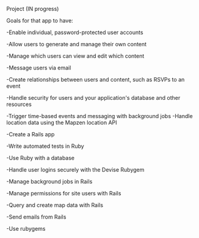 Project  (IN progress)

Goals for that app to have:

-Enable individual, password-protected user accounts

-Allow users to generate and manage their own content

-Manage which users can view and edit which content

-Message users via email

-Create relationships between users and content, such as RSVPs to an event

-Handle security for users and your application's database and other resources

-Trigger time-based events and messaging with background jobs
-Handle location data using the Mapzen location API


-Create a Rails app

-Write automated tests in Ruby

-Use Ruby with a database

-Handle user logins securely with the Devise Rubygem

-Manage background jobs in Rails

-Manage permissions for site users with Rails

-Query and create map data with Rails

-Send emails from Rails

-Use rubygems